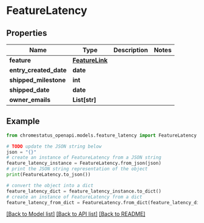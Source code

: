 # FeatureLatency


## Properties

Name | Type | Description | Notes
------------ | ------------- | ------------- | -------------
**feature** | [**FeatureLink**](FeatureLink.md) |  | 
**entry_created_date** | **date** |  | 
**shipped_milestone** | **int** |  | 
**shipped_date** | **date** |  | 
**owner_emails** | **List[str]** |  | 

## Example

```python
from chromestatus_openapi.models.feature_latency import FeatureLatency

# TODO update the JSON string below
json = "{}"
# create an instance of FeatureLatency from a JSON string
feature_latency_instance = FeatureLatency.from_json(json)
# print the JSON string representation of the object
print(FeatureLatency.to_json())

# convert the object into a dict
feature_latency_dict = feature_latency_instance.to_dict()
# create an instance of FeatureLatency from a dict
feature_latency_from_dict = FeatureLatency.from_dict(feature_latency_dict)
```
[[Back to Model list]](../README.md#documentation-for-models) [[Back to API list]](../README.md#documentation-for-api-endpoints) [[Back to README]](../README.md)


